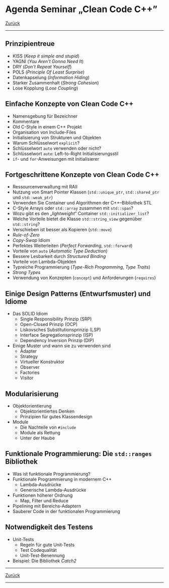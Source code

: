 # Agenda Seminar &bdquo;Clean Code C++&rdquo;

[Zurück](./Readme_Clean_Code.md)

---

## Prinzipientreue

  * KISS (*Keep it simple and stupid*)
  * YAGNI (*You Aren't Gonna Need It*)
  * DRY (*Don't Repeat Yourself*)
  * POLS (*Principle Of Least Surprise*)
  * Datenkapselung (*Information Hiding*)
  * Starker Zusammenhalt (*Strong Cohesion*)
  * Lose Kopplung (*Lose Coupling*)

## Einfache Konzepte von Clean Code C++

  * Namensgebung für Bezeichner
  * Kommentare
  * Old C-Style in einem C++ Projekt
  * Organisation von Include-Files
  * Initialisierung von Strukturen und Objekten
  * Warum Schlüsselwort `explicit`?
  * Schlüsselwort `auto` verwenden oder nicht?
  * Schlüsselwort `auto`: Left-to-Right Initialisierungsstil
  * `if`- und `for`-Anweisungen mit Initialisierer

## Fortgeschrittene Konzepte von Clean Code C++

  * Ressourcenverwaltung mit RAII
  * Nutzung von Smart Pointer Klassen (`std::unique_ptr`, `std::shared_ptr` und `std::weak_ptr`)
  * Verwenden Sie Container und Algorithmen der C++&ndash;Bibliothek STL
  * C-Style Arrays oder `std::array` zusammen mit `std::span`?
  * Wozu gibt es den &bdquo;*lightweight*&rdquo; Container `std::initializer_list`?
  * Welche Vorteile bietet die Klasse `std::string_view` gegenüber `std::string`?
  * Verschieben ist besser als Kopieren (`std::move`)
  * *Rule-of-Zero*
  * *Copy-Swap* Idiom
  * Perfektes Weiterleiten (*Perfect Forwarding*, `std::forward`)
  * Vorteile von `auto` (*Automatic Type Deduction*)
  * Bessere Lesbarkeit durch *Structured Binding*
  * Vorteile von Lambda-Objekten
  * Typreiche Programmierung (*Type-Rich Programming*, *Type Traits*)
  * *Strong Types*
  * Verwendung von Konzepten (`concept`) und Anforderungen (`requires`)


## Einige Design Patterns (Entwurfsmuster) und Idiome
  * Das SOLID Idiom
    * Single Responsibility Prinzip (SRP)
    * Open-Closed Prinzip (OCP)
    * Liskovsches Substitutionsprinzip (LSP)
    * Interface Segregationsprinzip (ISP)
    * Dependency Inversion Prinzip (DIP)
  * Einige Muster und wann sie zu verwenden sind
    * Adapter
    * Strategy
    * Virtueller Konstruktor
    * Observer
    * Factories
    * Visitor

## Modularisierung
  * Objektorientierung
    * Objektorientiertes Denken
    * Prinzipien für gutes Klassendesign
  * Module
    * Die Nachteile von `#include` 
    * Module als Rettung
    * Unter der Haube

## Funktionale Programmierung: Die `std::ranges` Bibliothek

  * Was ist funktionale Programmierung?
  * Funktionale Programmierung in modernem C++
    * Lambda-Ausdrücke
    * Generische Lambda-Ausdrücke
  * Funktionen höherer Ordnung
    * Map, Filter und Reduce
  * Pipelining mit Bereichs-Adaptern
  * Sauberer Code in der funktionalen Programmierung


## Notwendigkeit des Testens

  * Unit-Tests
    * Regeln für gute Unit-Tests
    * Test Codequalität
    * Unit-Test-Benennung
  * Beispiel: Die Bibliothek *Catch2*


---

[Zurück](./Readme_Clean_Code.md)

---
